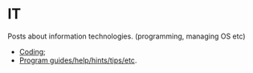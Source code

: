 IT
==

Posts about information technologies. (programming, managing OS etc)

* [Coding](/msg/it/code/);
* [Program guides/help/hints/tips/etc](/msg/it/prog).


